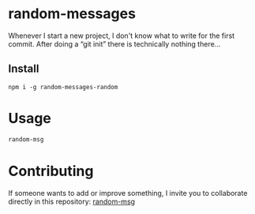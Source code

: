 # random-messages

Whenever I start a new project, I don't know what to write for the first commit. After doing a “git init” there is technically nothing there...

## Install

```npm
npm i -g random-messages-random
```

# Usage

```bash
random-msg
```

# Contributing
If someone wants to add or improve something, I invite you to collaborate directly in this repository: [random-msg](https://github.com/andresf2448/random-messages-random)